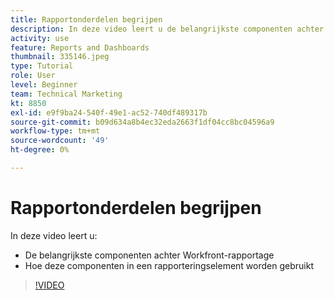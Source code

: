 ```yaml
---
title: Rapportonderdelen begrijpen
description: In deze video leert u de belangrijkste componenten achter Workfront-rapportage en hoe deze worden gebruikt in een rapportelement in [!DNL  Workfront].
activity: use
feature: Reports and Dashboards
thumbnail: 335146.jpeg
type: Tutorial
role: User
level: Beginner
team: Technical Marketing
kt: 8850
exl-id: e9f9ba24-540f-49e1-ac52-740df489317b
source-git-commit: b09d634a8b4ec32eda2663f1df04cc8bc04596a9
workflow-type: tm+mt
source-wordcount: '49'
ht-degree: 0%

---
```


# Rapportonderdelen begrijpen

In deze video leert u:

* De belangrijkste componenten achter Workfront-rapportage
* Hoe deze componenten in een rapporteringselement worden gebruikt

>[!VIDEO](https://video.tv.adobe.com/v/335146/?quality=12)
